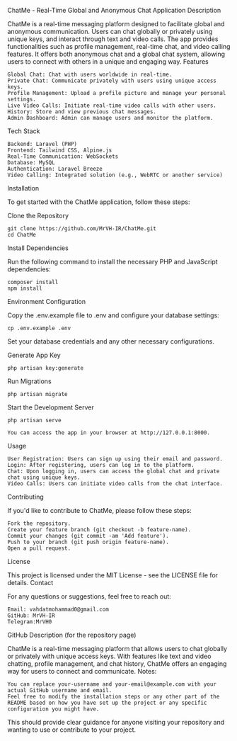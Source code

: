 ChatMe - Real-Time Global and Anonymous Chat Application
Description

ChatMe is a real-time messaging platform designed to facilitate global and anonymous communication. Users can chat globally or privately using unique keys, and interact through text and video calls. The app provides functionalities such as profile management, real-time chat, and video calling features. It offers both anonymous chat and a global chat system, allowing users to connect with others in a unique and engaging way.
Features

    Global Chat: Chat with users worldwide in real-time.
    Private Chat: Communicate privately with users using unique access keys.
    Profile Management: Upload a profile picture and manage your personal settings.
    Live Video Calls: Initiate real-time video calls with other users.
    History: Store and view previous chat messages.
    Admin Dashboard: Admin can manage users and monitor the platform.

Tech Stack

    Backend: Laravel (PHP)
    Frontend: Tailwind CSS, Alpine.js
    Real-Time Communication: WebSockets
    Database: MySQL
    Authentication: Laravel Breeze
    Video Calling: Integrated solution (e.g., WebRTC or another service)

Installation

To get started with the ChatMe application, follow these steps:

Clone the Repository

    git clone https://github.com/MrVH-IR/ChatMe.git
    cd ChatMe


Install Dependencies

Run the following command to install the necessary PHP and JavaScript dependencies:

    composer install
    npm install

Environment Configuration

Copy the .env.example file to .env and configure your database settings:

    cp .env.example .env

Set your database credentials and any other necessary configurations.

Generate App Key

    php artisan key:generate

Run Migrations

    php artisan migrate

Start the Development Server

    php artisan serve

    You can access the app in your browser at http://127.0.0.1:8000.

Usage

    User Registration: Users can sign up using their email and password.
    Login: After registering, users can log in to the platform.
    Chat: Upon logging in, users can access the global chat and private chat using unique keys.
    Video Calls: Users can initiate video calls from the chat interface.

Contributing

If you'd like to contribute to ChatMe, please follow these steps:

    Fork the repository.
    Create your feature branch (git checkout -b feature-name).
    Commit your changes (git commit -am 'Add feature').
    Push to your branch (git push origin feature-name).
    Open a pull request.

License

This project is licensed under the MIT License - see the LICENSE file for details.
Contact

For any questions or suggestions, feel free to reach out:

    Email: vahdatmohammad0@gmail.com
    GitHub: MrVH-IR
    Telegram:MrVH0

GitHub Description (for the repository page)

ChatMe is a real-time messaging platform that allows users to chat globally or privately with unique access keys. With features like text and video chatting, profile management, and chat history, ChatMe offers an engaging way for users to connect and communicate.
Notes:

    You can replace your-username and your-email@example.com with your actual GitHub username and email.
    Feel free to modify the installation steps or any other part of the README based on how you have set up the project or any specific configuration you might have.

This should provide clear guidance for anyone visiting your repository and wanting to use or contribute to your project.
